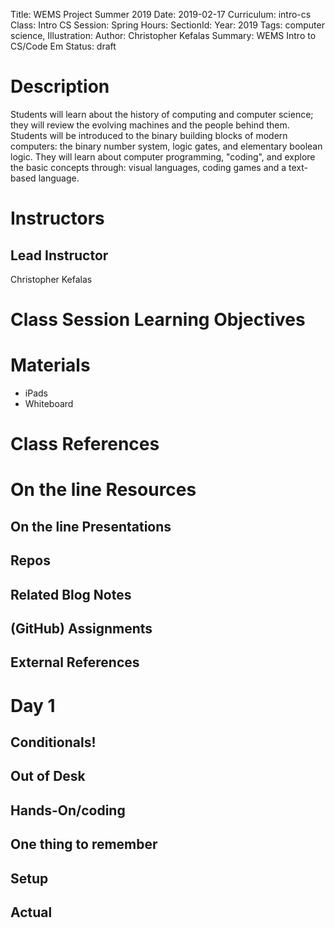 Title: WEMS Project Summer 2019
Date: 2019-02-17
Curriculum: intro-cs
Class: Intro CS
Session: Spring
Hours:
SectionId:
Year: 2019
Tags: computer science, 
Illustration: 
Author: Christopher Kefalas
Summary: WEMS Intro to CS/Code Em 
Status: draft

# Description
Students will learn about the history of computing and computer science; they will review the evolving machines and the people behind them. Students will be introduced to the binary building blocks of modern computers: the binary number system, logic gates, and elementary boolean logic. They will learn about computer programming, "coding", and explore the basic concepts through: visual languages, coding games and a text-based language.



# Instructors
## Lead Instructor
Christopher Kefalas

# Class Session Learning Objectives

# Materials

* iPads
* Whiteboard

# Class References
 
# On the line Resources

## On the line Presentations

## Repos

## Related Blog Notes

## (GitHub) Assignments

## External References

# Day 1
## Conditionals! 

## Out of Desk

## Hands-On/coding

## One thing to remember

## Setup

## Actual

